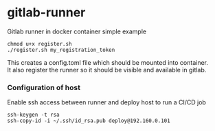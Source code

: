 # gitlab-runner
Gitlab runner in docker container simple example

```shell
chmod u+x register.sh
./register.sh my_registration_token
```
This creates a config.toml file which should be mounted into container.  
It also register the runner so it should be visible and available in gitlab.  

### Configuration of host
Enable ssh access between runner and deploy host to run a CI/CD job
```shell
ssh-keygen -t rsa
ssh-copy-id -i ~/.ssh/id_rsa.pub deploy@192.160.0.101
```
